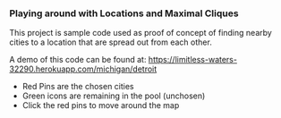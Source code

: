 ### Playing around with Locations and Maximal Cliques

This project is sample code used as proof of concept of finding nearby cities to a location that are spread out from each other.

A demo of this code can be found at: https://limitless-waters-32290.herokuapp.com/michigan/detroit

* Red Pins are the chosen cities
* Green icons are remaining in the pool (unchosen)
* Click the red pins to move around the map